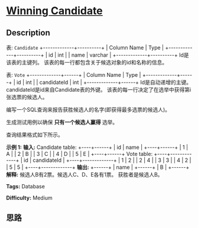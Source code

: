 # [Winning Candidate][title]

## Description

表: `Candidate`
            +-------------+----------+    | Column Name | Type     |    +-------------+----------+    | id          | int      |    | name        | varchar  |    +-------------+----------+    Id是该表的主键列。    该表的每一行都包含关于候选对象的id和名称的信息。



表: `Vote`
            +-------------+------+    | Column Name | Type |    +-------------+------+    | id          | int  |    | candidateId | int  |    +-------------+------+    Id是自动递增的主键。    candidateId是id来自Candidate表的外键。    该表的每一行决定了在选举中获得第i张选票的候选人。



编写一个SQL查询来报告获胜候选人的名字(即获得最多选票的候选人)。

生成测试用例以确保 **只有一个候选人赢得** 选举。

查询结果格式如下所示。



**示例 1:**
            **输入:**     Candidate table:    +----+------+    | id | name |    +----+------+    | 1  | A    |    | 2  | B    |    | 3  | C    |    | 4  | D    |    | 5  | E    |    +----+------+    Vote table:    +----+-------------+    | id | candidateId |    +----+-------------+    | 1  | 2           |    | 2  | 4           |    | 3  | 3           |    | 4  | 2           |    | 5  | 5           |    +----+-------------+    **输出:**     +------+    | name |    +------+    | B    |    +------+    **解释:**     候选人B有2票。候选人C、D、E各有1票。    获胜者是候选人B。


**Tags:** Database

**Difficulty:** Medium

## 思路

[title]: https://leetcode-cn.com/problems/winning-candidate
